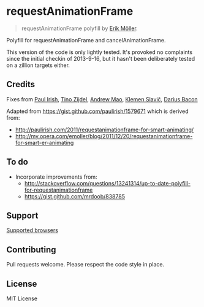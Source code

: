 requestAnimationFrame
=====================
> requestAnimationFrame polyfill by [Erik Möller](https://twitter.com/erikjmoller).

Polyfill for requestAnimationFrame and cancelAnimationFrame.

This version of the code is only lightly tested. It's provoked no
complaints since the initial checkin of 2013-9-16, but it hasn't been
deliberately tested on a zillion targets either.

## Credits
Fixes from [Paul Irish](https://github.com/paulirish), [Tino Zijdel](https://twitter.com/tinozijdel), [Andrew Mao](https://github.com/mizzao), [Klemen Slavič](https://github.com/KrofDrakula), [Darius Bacon](https://github.com/darius)

Adapted from https://gist.github.com/paulirish/1579671 which is derived from:
- http://paulirish.com/2011/requestanimationframe-for-smart-animating/
- http://my.opera.com/emoller/blog/2011/12/20/requestanimationframe-for-smart-er-animating

## To do
- Incorporate improvements from:
	- http://stackoverflow.com/questions/13241314/up-to-date-polyfill-for-requestanimationframe
	- https://gist.github.com/mrdoob/838785

## Support
[Supported browsers](http://caniuse.com/requestanimationframe)

## Contributing

Pull requests welcome.
Please respect the code style in place.

## License

MIT License
